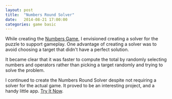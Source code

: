 ```yaml
---
layout: post
title:  "Numbers Round Solver"
date:   2014-08-21 17:00:00
categories: game basic
---
```


While creating the [Numbers Game], I envisioned creating a solver for the puzzle to support gameplay. One advantage of creating a solver was to avoid choosing a target that didn't have a perfect solution. 

It became clear that it was faster to compute the total by randomly selecting numbers and operators rather than picking a target randomly and trying to solve the problem. 

I continued to create the Numbers Round Solver despite not requiring a solver for the actual game. It proved to be an interesting project, and a handy little app. [Try It Now][play-link].


[Numbers Game]: /numbers-game/ 
[play-link]: /countdown-numbers-solver/
